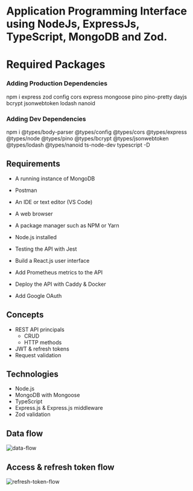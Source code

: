 # Application Programming Interface using NodeJs, ExpressJs, TypeScript, MongoDB and Zod.

# Required Packages

### Adding Production Dependencies
npm i express zod config cors express mongoose pino pino-pretty dayjs bcrypt jsonwebtoken lodash nanoid

### Adding Dev Dependencies
npm i @types/body-parser @types/config @types/cors @types/express @types/node @types/pino @types/bcrypt @types/jsonwebtoken @types/lodash @types/nanoid ts-node-dev typescript -D


## Requirements
* A running instance of MongoDB
* Postman
* An IDE or text editor (VS Code)
* A web browser
* A package manager such as NPM or Yarn
* Node.js installed


* Testing the API with Jest
* Build a React.js user interface
* Add Prometheus metrics to the API
* Deploy the API with Caddy & Docker
* Add Google OAuth

## Concepts
* REST API principals
    * CRUD
    * HTTP methods
* JWT & refresh tokens
* Request validation
## Technologies
* Node.js
* MongoDB with Mongoose
* TypeScript
* Express.js & Express.js middleware
* Zod validation


## Data flow
![data-flow](https://user-images.githubusercontent.com/50957846/195396037-0e0527ca-904d-4d30-8276-0771e37c0806.png)



## Access & refresh token flow
![refresh-token-flow](https://user-images.githubusercontent.com/50957846/195396031-7f1552ee-290c-4bf4-90a5-87c0d7565cb4.png)





